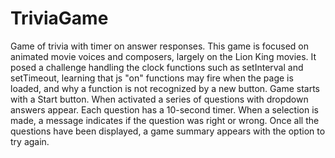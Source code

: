 # TriviaGame
Game of trivia with timer on answer responses. 
This game is focused on animated movie voices and composers, largely on the Lion King movies. 
It posed a challenge handling the clock functions such as setInterval and setTimeout, learning that js "on" functions may fire when the page is loaded, and why a function is not recognized by a new button.
Game starts with a Start button. When activated a series of questions with dropdown answers appear. Each question has a 10-second timer. When a selection is made, a message indicates if the question was right or wrong. Once all the questions have been displayed, a game summary appears with the option to try again.


